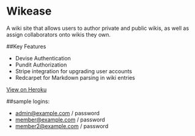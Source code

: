 # Wikease
A wiki site that allows users to author private and public wikis, as well as assign collaborators onto wikis they own.


##Key Features
* Devise Authentication
* Pundit Authorization
* Stripe integration for upgrading user accounts
* Redcarpet for Markdown parsing in wiki entries


[View on Heroku](https://wikease.herokuapp.com/)

##sample logins:

* admin@example.com / password
* member@example.com / password
* member2@example.com / password
